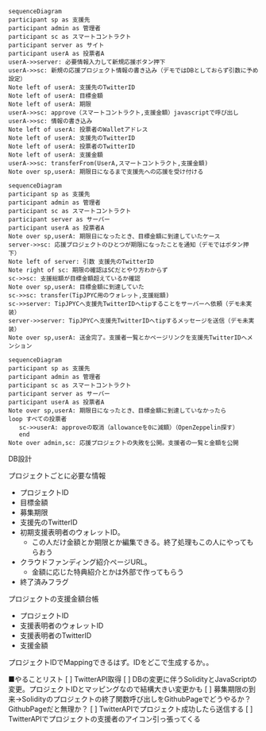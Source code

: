 
```mermaid 
sequenceDiagram
participant sp as 支援先
participant admin as 管理者
participant sc as スマートコントラクト
participant server as サイト
participant userA as 投票者A
userA->>server: 必要情報入力して新規応援ボタン押下
userA->>sc: 新規の応援プロジェクト情報の書き込み（デモではDBとしておらず引数に予め設定）
Note left of userA: 支援先のTwitterID
Note left of userA: 目標金額
Note left of userA: 期限
userA->>sc: approve（スマートコントラクト,支援金額）javascriptで呼び出し
userA->>sc: 情報の書き込み
Note left of userA: 投票者のWalletアドレス
Note left of userA: 支援先のTwitterID
Note left of userA: 投票者のTwitterID
Note left of userA: 支援金額
userA->>sc: transferFrom(UserA,スマートコントラクト,支援金額)
Note over sp,userA: 期限日になるまで支援先への応援を受け付ける
```

```mermaid 
sequenceDiagram
participant sp as 支援先
participant admin as 管理者
participant sc as スマートコントラクト
participant server as サーバー
participant userA as 投票者A
Note over sp,userA: 期限日になったとき、目標金額に到達していたケース
server->>sc: 応援プロジェクトのひとつが期限になったことを通知（デモではボタン押下）
Note left of server: 引数 支援先のTwitterID
Note right of sc: 期限の確認はSCだとやり方わからず
sc->>sc: 支援総額が目標金額超えているか確認
Note over sp,userA: 目標金額に到達していた
sc->>sc: transfer(TipJPYC用のウォレット,支援総額)
sc->>server: TipJPYCへ支援先TwitterIDへtipすることをサーバーへ依頼（デモ未実装）
server->>server: TipJPYCへ支援先TwitterIDへtipするメッセージを送信（デモ未実装）
Note over sp,userA: 送金完了。支援者一覧とかページリンクを支援先TwitterIDへメンション
```

```mermaid 
sequenceDiagram
participant sp as 支援先
participant admin as 管理者
participant sc as スマートコントラクト
participant server as サーバー
participant userA as 投票者A
Note over sp,userA: 期限日になったとき、目標金額に到達していなかったら
loop すべての投票者
   sc->>userA: approveの取消（allowanceを0に減額）（OpenZeppelin探す）
   end
Note over admin,sc: 応援プロジェクトの失敗を公開。支援者の一覧と金額を公開
```

DB設計

プロジェクトごとに必要な情報
- プロジェクトID
- 目標金額
- 募集期限
- 支援先のTwitterID
- 初期支援表明者のウォレットID。
  - この人だけ金額とか期限とか編集できる。終了処理もこの人にやってもらおう
- クラウドファンディング紹介ページURL。
  - 金額に応じた特典紹介とかは外部で作ってもらう
- 終了済みフラグ
  

プロジェクトの支援金額台帳
- プロジェクトID
- 支援表明者のウォレットID
- 支援表明者のTwitterID
- 支援金額

プロジェクトIDでMappingできるはず。IDをどこで生成するか。。

■やることリスト
[ ] TwitterAPI取得
[ ] DBの変更に伴うSolidityとJavaScriptの変更。プロジェクトIDとマッピングなので結構大きい変更かも
[ ] 募集期限の到来→Solidityのプロジェクトの終了関数呼び出しをGithubPageでどうやるか？GithubPageだと無理か？
[ ] TwitterAPIでプロジェクト成功したら送信する
[ ] TwitterAPIでプロジェクトの支援者のアイコン引っ張ってくる
 
